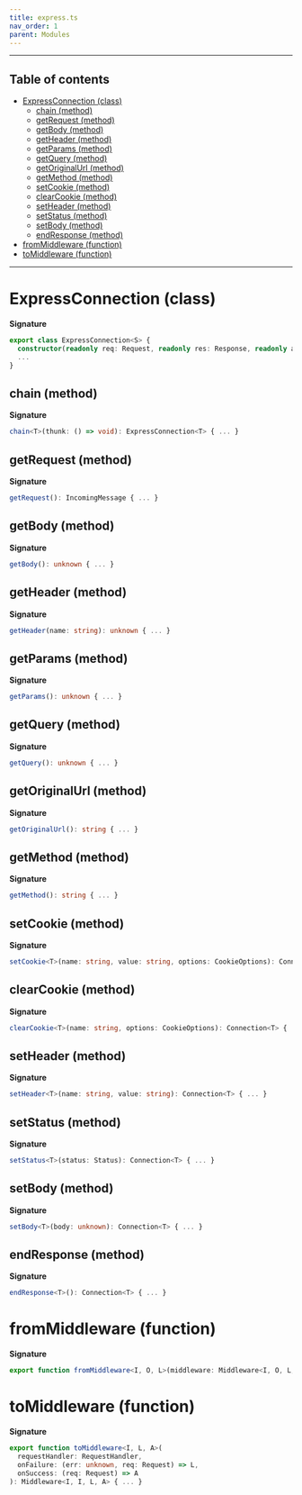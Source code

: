 ```yaml
---
title: express.ts
nav_order: 1
parent: Modules
---
```


---

<h2 class="text-delta">Table of contents</h2>

- [ExpressConnection (class)](#expressconnection-class)
  - [chain (method)](#chain-method)
  - [getRequest (method)](#getrequest-method)
  - [getBody (method)](#getbody-method)
  - [getHeader (method)](#getheader-method)
  - [getParams (method)](#getparams-method)
  - [getQuery (method)](#getquery-method)
  - [getOriginalUrl (method)](#getoriginalurl-method)
  - [getMethod (method)](#getmethod-method)
  - [setCookie (method)](#setcookie-method)
  - [clearCookie (method)](#clearcookie-method)
  - [setHeader (method)](#setheader-method)
  - [setStatus (method)](#setstatus-method)
  - [setBody (method)](#setbody-method)
  - [endResponse (method)](#endresponse-method)
- [fromMiddleware (function)](#frommiddleware-function)
- [toMiddleware (function)](#tomiddleware-function)

---

# ExpressConnection (class)

**Signature**

```ts
export class ExpressConnection<S> {
  constructor(readonly req: Request, readonly res: Response, readonly action: IO<void> = io.of(undefined)) { ... }
  ...
}
```

## chain (method)

**Signature**

```ts
chain<T>(thunk: () => void): ExpressConnection<T> { ... }
```

## getRequest (method)

**Signature**

```ts
getRequest(): IncomingMessage { ... }
```

## getBody (method)

**Signature**

```ts
getBody(): unknown { ... }
```

## getHeader (method)

**Signature**

```ts
getHeader(name: string): unknown { ... }
```

## getParams (method)

**Signature**

```ts
getParams(): unknown { ... }
```

## getQuery (method)

**Signature**

```ts
getQuery(): unknown { ... }
```

## getOriginalUrl (method)

**Signature**

```ts
getOriginalUrl(): string { ... }
```

## getMethod (method)

**Signature**

```ts
getMethod(): string { ... }
```

## setCookie (method)

**Signature**

```ts
setCookie<T>(name: string, value: string, options: CookieOptions): Connection<T> { ... }
```

## clearCookie (method)

**Signature**

```ts
clearCookie<T>(name: string, options: CookieOptions): Connection<T> { ... }
```

## setHeader (method)

**Signature**

```ts
setHeader<T>(name: string, value: string): Connection<T> { ... }
```

## setStatus (method)

**Signature**

```ts
setStatus<T>(status: Status): Connection<T> { ... }
```

## setBody (method)

**Signature**

```ts
setBody<T>(body: unknown): Connection<T> { ... }
```

## endResponse (method)

**Signature**

```ts
endResponse<T>(): Connection<T> { ... }
```

# fromMiddleware (function)

**Signature**

```ts
export function fromMiddleware<I, O, L>(middleware: Middleware<I, O, L, void>): RequestHandler { ... }
```

# toMiddleware (function)

**Signature**

```ts
export function toMiddleware<I, L, A>(
  requestHandler: RequestHandler,
  onFailure: (err: unknown, req: Request) => L,
  onSuccess: (req: Request) => A
): Middleware<I, I, L, A> { ... }
```
